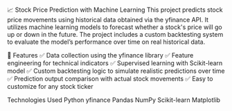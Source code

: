 📈 Stock Price Prediction with Machine Learning
This project predicts stock price movements using historical data obtained via the yfinance API. It utilizes machine learning models to forecast whether a stock's price will go up or down in the future. The project includes a custom backtesting system to evaluate the model’s performance over time on real historical data.

🚀 Features
✅ Data collection using the yfinance library
✅ Feature engineering for technical indicators
✅ Supervised learning with Scikit-learn model
✅ Custom backtesting logic to simulate realistic predictions over time
✅ Prediction output comparison with actual stock movements
✅ Easy to customize for any stock ticker

Technologies Used
Python
yfinance
Pandas
NumPy
Scikit-learn
Matplotlib
